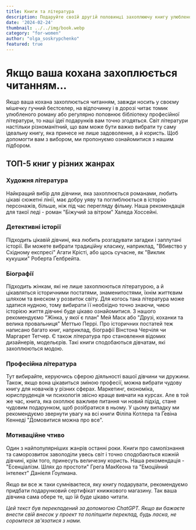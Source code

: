 ```yaml
---
title: Книги та література
description: Подаруйте своїй другій половинці захоплюючу книгу улюбленого жанру чи автора!
date: '2024-02-24'
thumbnail: ../../img/book.webp
category: "for-women"
author: "olga_soskrypchenko"
featured: true
---
```


# Якщо ваша кохана захоплюється читанням...

Якщо ваша кохана захоплюється читанням, завжди носить у своєму мішечку гучний бестселер, на відпочинку і в дорозі читає томик улюбленого роману або регулярно поповнює бібліотеку професійної літератури, то наші ідеї подарунків вам точно згодяться. Світ літератури настільки різноманітний, що вам може бути важко вибрати ту саму ідеальну книгу, яка принесе не лише задоволення, а й користь. Щоб допомогти вам з вибором, ми пропонуємо ознайомитися з нашим підбором.

## ТОП-5 книг у різних жанрах

### Художня література
Найкращий вибір для дівчини, яка захоплюється романами, любить цікаві сюжетні лінії, має добру уяву та поглиблюється в історію персонажів, більше, ніж під час перегляду фільму. Наша рекомендація для такої леді - роман "Біжучий за вітром" Халеда Хоссейні.

### Детективні історії
Підходить цікавій дівчині, яка любить розгадувати загадки і заплутані історії. Ви можете вибрати традиційну класику, наприклад, "Вбивство у Східному експресі" Агати Крісті, або щось сучасне, як "Виклик кукушки" Роберта Ґелбрейта.

### Біографії
Підходить жінкам, які не лише захоплюються літературою, а й цікавляться історичними постатями, знаменитостями, їхнім життєвим шляхом та внеском у розвиток світу. Для когось така література може здатися нудною, тому вибирати її необхідно точно знаючи, чиєю історією життя дівчині буде цікаво ознайомитися. З нашого рекомендуємо "Жінка, у якої є план" Мей Маск або "Друзі, коханки та велика провальниця" Меттью Перрі. Про історичних постатей теж написано багато книг, наприклад, біографії Вінстона Черчіля чи Маргарет Тетчер. Є також література про становлення відомих дизайнерів, модельєрів. Такі книги сподобаються дівчатам, які захоплюються модою.

### Професійна література
Тут вибирайте, керуючись сферою діяльності вашої дівчини чи дружини. Також, якщо вона цікавиться зміною професії, можна вибрати чудову книгу для новачків у різних сферах. Маркетинг, економіка, юриспруденція чи психологія звісно краще вивчати на курсах. Але в той же час, книга, яка охоплює важливе питання чи новий підхід, стане чудовим подарунком, щоб розібратися в ньому. У цьому випадку ми рекомендуємо звернути увагу на всі книги Філіпа Котлера та Ґевіна Кеннеді "Домовитися можна про все".

### Мотиваційне чтиво
Один з найпопулярніших жанрів останні роки. Книги про самопізнання та саморозвиток заволоділи увесь світ і точно сподобаються кожній дівчині, крім того, принесуть величезну користь. Наша рекомендація - "Есенціалізм. Шлях до простоти" Грега МакКеона та "Емоційний інтелект" Даніеля Ґоулмана.

Якщо ви все ж таки сумніваєтеся, яку книгу подарувати, рекомендуємо придбати подарунковий сертифікат книжкового магазину. Так ваша дівчина сама обере те, що їй буде цікаво читати.

*Цей текст був перекладений за допомогою ChatGPT. Якщо ви бажаєте внести свій внесок у проект та поліпшити переклад, будь ласка, не соромтеся зв'язатися з нами.*
